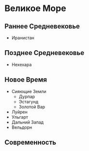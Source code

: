 # Великое Море

## Раннее Средневековье

*   Иранистан

## Позднее Средневековье

*   Нехехара

## Новое Время

*   Сияющие Земли
    *   Дурпар
    *   Эстагунд
    *   Золотой Вар
*   Луйрен
*   Ульгарт
*   Дальний Запад
*   Вельдорн

## Современность
